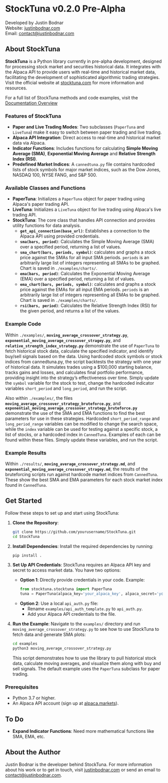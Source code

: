 # StockTuna v0.2.0 Pre-Alpha

Developed by Justin Bodnar  
Website: [justinbodnar.com](http://justinbodnar.com)  
Email: [contact@justinbodnar.com](mailto:contact@justinbodnar.com)

## About StockTuna

**StockTuna** is a Python library currently in pre-alpha development, designed for processing stock market and securities historical data. It integrates with the Alpaca API to provide users with real-time and historical market data, facilitating the development of sophisticated algorithmic trading strategies. Visit the official website at [stocktuna.com](http://stocktuna.com) for more information and resources.

For a full list of StockTuna methods and code examples, visit the [Documentation Overview](docs/overview.md)

### Features of StockTuna

- **Paper and Live Trading Modes**: Two subclasses (`PaperTuna` and `LiveTuna`) make it easy to switch between paper trading and live trading.
- **Alpaca API Integration**: Direct access to real-time and historical market data via Alpaca.
- **Indicator Functions**: Includes functions for calculating **Simple Moving Average (SMA)**, **Exponential Moving Average** and **Relative Strength Index (RSI)**.
- **Predefined Market Indices**: A `cannedtuna.py` file contains hardcoded lists of stock symbols for major market indices, such as the Dow Jones, NASDAQ 100, NYSE FANG, and S&P 500.

### Available Classes and Functions

- **PaperTuna**: Initializes a `PaperTuna` object for paper trading using Alpaca's paper trading API.
- **LiveTuna**: Initializes a `LiveTuna` object for live trading using Alpaca's live trading API.
- **StockTuna**: The core class that handles API connection and provides utility functions for data analysis.
  - **`get_api_connection(base_url)`**: Establishes a connection to the Alpaca API using provided credentials.
  - **`sma(bars, period)`**: Calculates the Simple Moving Average (SMA) over a specified period, returning a list of values.
  - **`sma_chart(bars, periods, symbol)`**: calculates and graphs a stock price against the SMAs for all input SMA periods. `periods` is an arbitrarily large list of integers representing all SMAs to be graphed. Chart is saved in `./examples/charts/`.
  - **`ema(bars, period)`**: Calculates the Exponential Moving Average (EMA) over a specified period, returning a list of values.
  - **`ema_chart(bars, periods, symbol)`**: calculates and graphs a stock price against the EMAs for all input EMA periods. `periods` is an arbitrarily large list of integers representing all EMAs to be graphed. Chart is saved in `./examples/charts/`.
  - **`rsi(bars, period)`**: Calculates the Relative Strength Index (RSI) for the given period, and returns a list of the values.

### Example Code

Within `./examples/`, **`moving_average_crossover_strategy.py`**, **`exponential_moving_average_crossover_stragey.py`**, and **`relative_strength_index_strategy.py`** demonstrate the use of `PaperTuna` to fetch historical stock data, calculate the specified indicator, and identify buy/sell signals based on the data. Using hardcoded stock symbols or stock indices from cannedtuna.py, the script backtests the strategy with one year of historical data. It simulates trades using a $100,000 starting balance, tracks gains and losses, and calculates final portfolio performance, providing insight into the strategy’s effectiveness over time. Simply update the `symbol` variable for the stock to test, change the hardcoded indicator variables `short_period` and `long_period`, and run the script.

Also within `./examples/`, the files **`moving_average_crossover_strategy_bruteforce.py`**, and **`exponential_moving_average_crossover_strategy_bruteforce.py`** demonstrate the use of the SMA and EMA functions to find the best parameters for use in these strategies. Hardcoded `short_period_range` and `long_period_range` variables can be modified to change the search space, while the `index` variable can be used for testing against a specific stock, a list of stocks, or a hardcoded index in `CannedTuna`. Examples of each can be found within these files. Simply update these variables, and run the script.

### Example Results

Within `./results/`, **`moving_average_crossover_strategy.md`**, and **`exponential_moving_average_crossover_stragey.md`**, the results of the bruteforcing scripts run against hardcode market indices from `CannedTuna`. These show the best SMA and EMA parameters for each stock market index found in `CannedTuna`.

## Get Started

Follow these steps to set up and start using StockTuna:

1. **Clone the Repository**:
   ```bash
   git clone https://github.com/yourusername/StockTuna.git
   cd StockTuna
   ```

2. **Install Dependencies**:
   Install the required dependencies by running:
   ```bash
   pip install .
   ```

3. **Set Up API Credentials**:
   StockTuna requires an Alpaca API key and secret to access market data. You have two options:
   - **Option 1**: Directly provide credentials in your code. Example:
     ```python
     from stocktuna.stocktuna import PaperTuna
     tuna = PaperTuna(alpaca_key='your_alpaca_key', alpaca_secret='your_alpaca_secret', verbosity=2)
     ```
   - **Option 2**: Use a local `api_auth.py` file:
     - Rename `examples/api_auth_template.py` to `api_auth.py`.
     - Add your Alpaca API credentials to the file.

4. **Run the Example**:
   Navigate to the `examples/` directory and run `moving_average_crossover_strategy.py` to see how to use StockTuna to fetch data and generate SMA plots:
   ```bash
   cd examples
   python3 moving_average_crossover_strategy.py
   ```
   This script demonstrates how to use the library to pull historical stock data, calculate moving averages, and visualize them along with buy and sell signals. The default example uses the `PaperTuna` subclass for paper trading.

### Prerequisites

- Python 3.7 or higher.
- An Alpaca API account (sign up at [alpaca.markets](https://alpaca.markets)).

## To Do

- **Expand Indicator Functions**: Need more mathematical functions like SMA, EMA, etc.

## About the Author

Justin Bodnar is the developer behind StockTuna. For more information about his work or to get in touch, visit [justinbodnar.com](http://justinbodnar.com) or send an email to [contact@justinbodnar.com](mailto:contact@justinbodnar.com).

